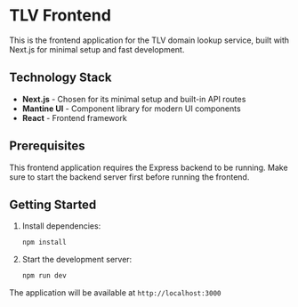 # TLV Frontend

This is the frontend application for the TLV domain lookup service, built with Next.js for minimal setup and fast development.

## Technology Stack

- **Next.js** - Chosen for its minimal setup and built-in API routes
- **Mantine UI** - Component library for modern UI components
- **React** - Frontend framework

## Prerequisites

This frontend application requires the Express backend to be running. Make sure to start the backend server first before running the frontend.

## Getting Started

1. Install dependencies:

   ```bash
   npm install
   ```

2. Start the development server:
   ```bash
   npm run dev
   ```

The application will be available at `http://localhost:3000`
